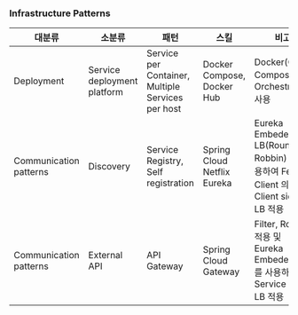 ### Infrastructure Patterns

|대분류|소분류|패턴|스킬|비고|
|-|-|-|-|-|
|Deployment|Service deployment platform|Service per Container, Multiple Services per host|Docker Compose, Docker Hub|Docker(OCI) Compose를 Orchestration 사용|
|Communication patterns|Discovery|Service Registry, Self registration|Spring Cloud Netflix Eureka|Eureka Embeded LB(Round Robbin) 를 사용하여 Feign Client 의 Client side LB 적용|
|Communication patterns|External API|API Gateway|Spring Cloud Gateway|Filter, Router 적용 및 Eureka Embeded LB 를 사용하여 Service side LB 적용|
